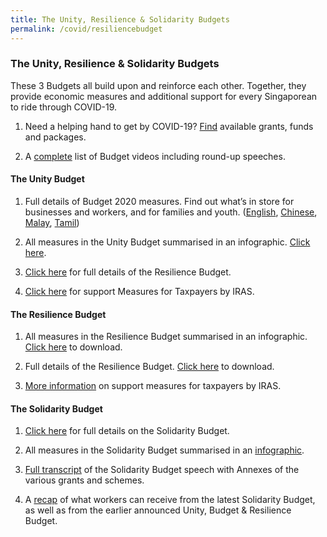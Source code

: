 ```yaml
---
title: The Unity, Resilience & Solidarity Budgets
permalink: /covid/resiliencebudget
---
```


### **The Unity, Resilience & Solidarity Budgets**

These 3 Budgets all build upon and reinforce each other. Together, they provide economic measures and additional support for every Singaporean to ride through COVID-19.

1. Need a helping hand to get by COVID-19? <a href="https://grants.life.gov.sg/" target='_blank'>Find</a> available grants, funds and packages.

2. A <a href="https://www.singaporebudget.gov.sg/budget_2020/budget-videos#content" target='_blank'>complete</a> list of Budget videos including round-up speeches. 

#### **The Unity Budget**

1. Full details of Budget 2020 measures. Find out what’s in store for businesses and workers, and for families and youth. (<a href="https://www.singaporebudget.gov.sg/budget_2020/budget-measures/budget-booklet/budget-booklet-eng" target='_blank'>English</a>, <a href="https://www.singaporebudget.gov.sg/budget_2020/budget-measures/budget-booklet/budget-booklet-chi" target='_blank'>Chinese</a>, <a href="https://www.singaporebudget.gov.sg/budget_2020/budget-measures/budget-booklet/budget-booklet-mal" target='_blank'>Malay</a>, <a href="https://www.singaporebudget.gov.sg/budget_2020/budget-measures/budget-booklet/budget-booklet-tml" target='_blank'>Tamil</a>)  

2. All measures in the Unity Budget summarised in an infographic. <a href="https://www.singaporebudget.gov.sg/docs/default-source/budget_2020/download/pdf/fy2020_budget_summary.pdf" target='_blank'>Click here</a>.

2. <a href='https://www.singaporebudget.gov.sg/docs/default-source/budget_2020/download/pdf/fy2020_supplementary_budget_booklet_eng.PDF' target="_blank">Click here</a> for full details of the Resilience Budget.

4. <a href='https://www.iras.gov.sg/irashome/News-and-Events/Singapore-Budget/Resilience-Budget---Support-Measures-for-Taxpayers/' target="_blank">Click here</a> for support Measures for Taxpayers by IRAS. 

#### **The Resilience Budget**

1. All measures in the Resilience Budget summarised in an infographic. <a href='https://www.singaporebudget.gov.sg/docs/default-source/budget_2020/download/pdf/fy2020_supplementary_audience_centric_Infographic.pdf' target='_blank'>Click here</a> to download.

2. Full details of the Resilience Budget. <a href='https://www.singaporebudget.gov.sg/docs/default-source/budget_2020/download/pdf/fy2020_supplementary_budget_booklet_eng.PDF' target='_blank'>Click here</a> to download.

3. <a href='https://www.iras.gov.sg/irashome/News-and-Events/Singapore-Budget/Resilience-Budget---Support-Measures-for-Taxpayers/' target='_blank'>More information</a> on support measures for taxpayers by IRAS.

#### **The Solidarity Budget**

1. <a href='https://www.singaporebudget.gov.sg/budget_2020/solidarity-budget/solidarity-budget-measures/solidarity-budget-booklet-eng' target='_blank'>Click here</a> for full details on the Solidarity Budget.

2. All measures in the Solidarity Budget summarised in an <a href='https://www.singaporebudget.gov.sg/docs/default-source/budget_2020/download/pdf/fy2020_solidarity_infographic.pdf' target='_blank'>infographic</a>.

3. <a href='https://www.singaporebudget.gov.sg/budget_2020/solidarity-budget/solidarity-budget-statement' target='_blank'>Full transcript</a> of the Solidarity Budget speech with Annexes of the various grants and schemes.

4. A <a href='https://www.gov.sg/article/solidarity-budget-2020-more-support-for-workers-during-the-circuit-breaker-phase' target='_blank'>recap</a> of what workers can receive from the latest Solidarity Budget, as well as from the earlier announced Unity, Budget & Resilience Budget.
